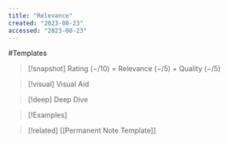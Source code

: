 ```yaml
---
title: "Relevance"
created: "2023-08-23"
accessed: "2023-08-23"
---
```


#Templates

>[!snapshot]
>Rating $(-/10)$ = Relevance $(-/5)$ + Quality $(-/5)$

>[!visual] Visual Aid
>

>[!deep] Deep Dive
>

>[!Examples]
>

>[!related]
>[[Permanent Note Template]]
